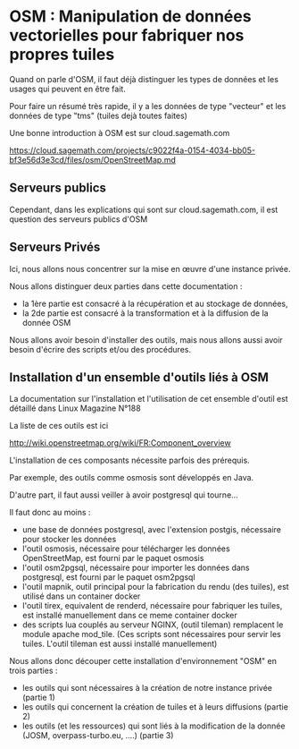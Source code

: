 

# OSM : Manipulation de données vectorielles pour fabriquer nos propres tuiles

Quand on parle d'OSM, il faut déjà distinguer les types de données et les usages qui peuvent en être fait.

Pour faire un résumé très rapide, il y a les données de type "vecteur" et les données de type "tms" (tuiles dejà toutes faites)

Une bonne introduction à OSM est sur cloud.sagemath.com

https://cloud.sagemath.com/projects/c9022f4a-0154-4034-bb05-bf3e56d3e3cd/files/osm/OpenStreetMap.md


## Serveurs publics
Cependant, dans les explications qui sont sur cloud.sagemath.com, il est question des serveurs publics d'OSM

## Serveurs Privés
Ici, nous allons nous concentrer sur la mise en œuvre d'une instance privée.

Nous allons distinguer deux parties dans cette documentation :
 - la 1ère partie est consacré à la récupération et au stockage de données,
 - la 2de partie est consacré à la transformation et à la diffusion de la donnée OSM

Nous allons avoir besoin d'installer des outils, mais nous allons aussi avoir besoin d'écrire des scripts et/ou des procédures.

## Installation d'un ensemble d'outils liés à OSM

La documentation sur l'installation et l'utilisation de cet
ensemble d'outil est détaillé dans
Linux Magazine N°188

La liste de ces outils est ici

http://wiki.openstreetmap.org/wiki/FR:Component_overview

L'installation de ces composants nécessite parfois des prérequis.

Par exemple, des outils comme osmosis sont développés en Java.

D'autre part, il faut aussi veiller à avoir postgresql qui tourne...

Il faut donc au moins :

  - une base de données postgresql, avec l'extension postgis, nécessaire pour stocker les données
  - l'outil osmosis, nécessaire pour télécharger les données OpenStreetMap, est fourni par le paquet osmosis
  - l'outil osm2pgsql, nécessaire pour importer les données dans postgresql, est fourni par le paquet osm2pgsql
  - l'outil mapnik, outil principal pour la fabrication du rendu (des tuiles), est utilisé dans un container docker
  - l'outil tirex, equivalent de renderd, nécessaire pour fabriquer les tuiles, est installé manuellement dans ce meme container docker
  - des scripts lua couplés au serveur NGINX, (outil tileman) remplacent le module apache mod_tile. (Ces scripts sont nécessaires pour servir les tuiles. L'outil tileman est aussi installé manuellement)


Nous allons donc découper cette installation d'environnement "OSM" en trois parties :
 - les outils qui sont nécessaires à la création de notre instance privée (partie 1)
 - les outils qui concernent la création de tuiles et à leurs diffusions (partie 2)
 - les outils (et les ressources) qui sont liés à la modification de la donnée (JOSM, overpass-turbo.eu, ....) (partie 3)
